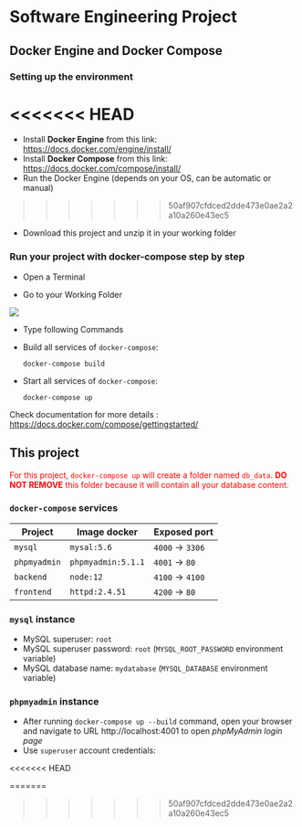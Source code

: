# Software Engineering Project

## Docker Engine and Docker Compose

### Setting up the environment

<<<<<<< HEAD
=======
* Install **Docker Engine** from this link: https://docs.docker.com/engine/install/
* Install **Docker Compose** from this link: https://docs.docker.com/compose/install/
* Run the Docker Engine (depends on your OS, can be automatic or manual)
>>>>>>> 50af907cfdced2dde473e0ae2a2a10a260e43ec5
* Download this project and unzip it in your working folder

### Run your project with docker-compose step by step

* Open a Terminal

* Go to your Working Folder

![](./README_assets/Console.png)


* Type following Commands

* Build all services of `docker-compose`: 

  ```shell
  docker-compose build
  ```

* Start all services of `docker-compose`: 

  ```shell
  docker-compose up
  ```

Check documentation for more details : https://docs.docker.com/compose/gettingstarted/

## This project

<span style="color:red">For this project, `docker-compose up` will create a folder named `db_data`. **DO NOT REMOVE** this folder because it will contain all your database content.</span> 

### `docker-compose` services

| Project      | Image docker       | Exposed port         |
| ------------ | ------------------ | -------------------- |
| `mysql`      | `mysal:5.6`        | `4000` &rarr; `3306` |
| `phpmyadmin` | `phpmyadmin:5.1.1` | `4001` → `80`        |
| `backend`    | `node:12`          | `4100` → `4100`      |
| `frontend`   | `httpd:2.4.51`     | `4200` → `80`        |

### `mysql` instance

* MySQL superuser: `root`
* MySQL superuser password: `root` (`MYSQL_ROOT_PASSWORD` environment variable)
* MySQL database name: `mydatabase` (`MYSQL_DATABASE` environment variable)

### `phpmyadmin` instance

* After running `docker-compose up --build` command, open your browser and navigate to URL http://localhost:4001 to open *phpMyAdmin login page*
* Use `superuser` account credentials:

<<<<<<< HEAD

=======
>>>>>>> 50af907cfdced2dde473e0ae2a2a10a260e43ec5
